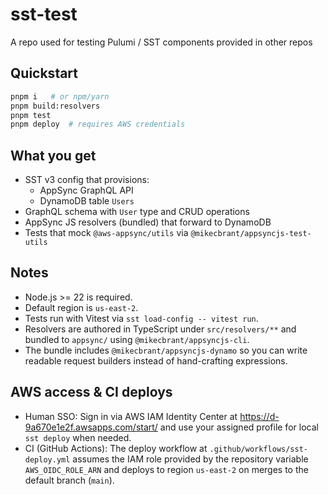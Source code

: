 # sst-test

A repo used for testing Pulumi / SST components provided in other repos

## Quickstart

```bash
pnpm i   # or npm/yarn
pnpm build:resolvers
pnpm test
pnpm deploy  # requires AWS credentials
```

## What you get

- SST v3 config that provisions:
  - AppSync GraphQL API
  - DynamoDB table `Users`
- GraphQL schema with `User` type and CRUD operations
- AppSync JS resolvers (bundled) that forward to DynamoDB
- Tests that mock `@aws-appsync/utils` via `@mikecbrant/appsyncjs-test-utils`

## Notes

- Node.js >= 22 is required.
- Default region is `us-east-2`.
- Tests run with Vitest via `sst load-config -- vitest run`.
- Resolvers are authored in TypeScript under `src/resolvers/**` and bundled to `appsync/` using `@mikecbrant/appsyncjs-cli`.
- The bundle includes `@mikecbrant/appsyncjs-dynamo` so you can write readable request builders instead of hand-crafting expressions.

## AWS access & CI deploys

- Human SSO: Sign in via AWS IAM Identity Center at https://d-9a670e1e2f.awsapps.com/start/ and use your assigned profile for local `sst deploy` when needed.
- CI (GitHub Actions): The deploy workflow at `.github/workflows/sst-deploy.yml` assumes the IAM role provided by the repository variable `AWS_OIDC_ROLE_ARN` and deploys to region `us-east-2` on merges to the default branch (`main`).
